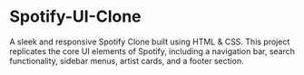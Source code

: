 # Spotify-UI-Clone
A sleek and responsive Spotify Clone built using HTML &amp; CSS. This project replicates the core UI elements of Spotify, including a navigation bar, search functionality, sidebar menus, artist cards, and a footer section.
